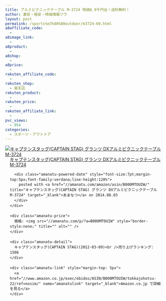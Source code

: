 ```yaml
---
title: アルミピクニックテーブル M-3724 特価6.9千円台！送料無料！
author: 激安・格安・特価情報ツウ
layout: post
permalink: /sports%e3%80%80outdoor/m3724-69.html
a8affiliate_code:
  -
a8image_link:
  -
a8product:
  -
a8shop:
  -
a8price:
  -
rakuten_affiliate_code:
  -
rakuten_shop:
  - 楽天店
rakuten_product:
  -
rakuten_price:
  -
rakuten_affiliate_link:
  -
pvc_views:
  - 954
categories:
  - スポーツ・アウトドア
---
```

<div class="amanatu-box" style="margin-bottom:0px;">
  <div class="amanatu-image" style="float:left;">
    <a href="//www.amazon.co.jp/exec/obidos/ASIN/B000MTOUIW/tokkajohotsu-22/ref=nosim/" name="amanatulink" target="_blank"><img src="//i0.wp.com/ecx.images-amazon.com/images/I/41Cwq8fpKBL._SL160_.jpg?w=546" alt="キャプテンスタッグ(CAPTAIN STAG) グランツ DXアルミピクニックテーブル M-3724" style="border: none;" data-recalc-dims="1" /></a>
  </div>

  <div class="amanatu-info" style="float:left;margin-left:15px;line-height:120%">
    <div class="amanatu-name" style="margin-bottom:10px;line-height:120%">
      <a href="//www.amazon.co.jp/exec/obidos/ASIN/B000MTOUIW/tokkajohotsu-22/ref=nosim/" name="amanatulink" target="_blank">キャプテンスタッグ(CAPTAIN STAG) グランツ DXアルミピクニックテーブル M-3724</a>

      <div class="amanatu-powered-date" style="font-size:7pt;margin-top:5px;font-family:verdana;line-height:120%">
        posted with <a href="//amanatu.com/amazon/asin/B000MTOUIW/" title="キャプテンスタッグ(CAPTAIN STAG) グランツ DXアルミピクニックテーブル M-3724" target="_blank">あまなつ</a> on 2014.08.03
      </div>
    </div>

    <div class="amanatu-price">
      価格: <img src="//amanatu.com/p/?a=B000MTOUIW" style="border-style:none;" title="" alt="" />
    </div>

    <div class="amanatu-detail">
      キャプテンスタッグ(CAPTAIN STAG)(2012-03-09)<br />売り上げランキング: 1506
    </div>

    <div class="amanatu-link" style="margin-top: 5px">
      <a href="//www.amazon.co.jp/exec/obidos/ASIN/B000MTOUIW/tokkajohotsu-22/ref=nosim/" name="amanatulink" target="_blank">Amazon.co.jp で詳細を見る</a>
    </div>
  </div>

  <div class="amanatu-footer" style="clear: left">
  </div>
</div>